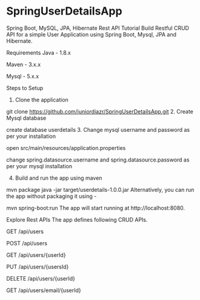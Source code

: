 # SpringUserDetailsApp

Spring Boot, MySQL, JPA, Hibernate Rest API Tutorial
Build Restful CRUD API for a simple User Application using Spring Boot, Mysql, JPA and Hibernate.

Requirements
Java - 1.8.x

Maven - 3.x.x

Mysql - 5.x.x

Steps to Setup
1. Clone the application

git clone https://github.com/juniordiazr/SpringUserDetailsApp.git
2. Create Mysql database

create database userdetails
3. Change mysql username and password as per your installation

open src/main/resources/application.properties

change spring.datasource.username and spring.datasource.password as per your mysql installation

4. Build and run the app using maven

mvn package
java -jar target/userdetails-1.0.0.jar
Alternatively, you can run the app without packaging it using -

mvn spring-boot:run
The app will start running at http://localhost:8080.

Explore Rest APIs
The app defines following CRUD APIs.

GET /api/users

POST /api/users

GET /api/users/{userId}

PUT /api/users/{usersId}

DELETE /api/users/{userId}

GET /api/users/email/{userId}


